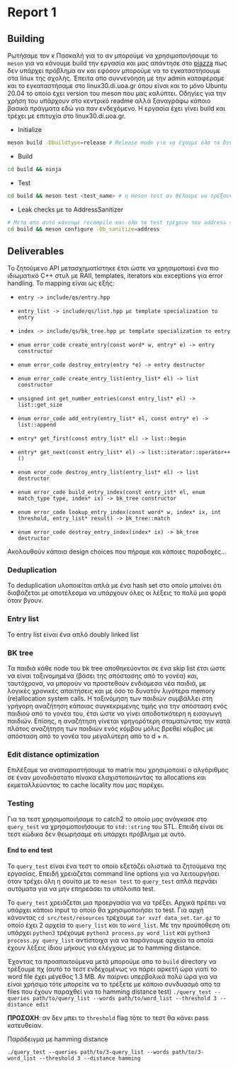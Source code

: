 # Report 1

## Building

Ρωτήσαμε τον κ Πασκαλή για το αν μπορούμε να χρησιμοποιήσουμε το `meson` για να
κάνουμε build την εργασία και μας απάντησε στο [piazza](https://piazza.com/class/kumt6ax3p6734v?cid=11_f1)
πως δεν υπάρχει πρόβλημα αν και εφόσον μπορούμε να το εγκαταστήσουμε στα linux
της σχολής. Έπειτα απο συννενόηση με την admin καταφέραμε και το εγκαταστήσαμε
στο linux30.di.uoa.gr όπου είναι και το μόνο Ubuntu 20.04 το οποίο έχει version
του meson που μας καλύπτει. Οδηγίες για την χρήση του υπάρχουν στο κεντρικό
readme αλλά ξαναγράφω κάποιο βασικά πράγματα εδώ για παν ενδεχόμενο. Η εργασία
έχει γίνει build και τρέχει με επιτυχία στο linux30.di.uoa.gr.

- Initialize
```bash
meson build -Dbuildtype=release # Release mode για να έχουμε όλα τα δυνατά optimization
```

- Build
```bash
cd build && ninja
```

- Test
```bash
cd build && meson test <test_name> # η meson test αν θέλουμε να τρέξουν όλα τα test
```

- Leak checks με το AddressSanitizer
```bash
# Μετα απο αυτό κάνουμε recompile και όλα τα test τρέχουν τον address sanitizer
cd build && meson configure -Db_sanitize=address
```

## Deliverables

Το ζητούμενο API μετασχηματίστηκε έτσι ώστε να χρησιμοποιεί ένα πιο ιδιωματικό
C++ στυλ με RAII, templates, iterators και exceptions για error handling. Το mapping είναι
ως εξής:

- `entry -> include/qs/entry.hpp`

- `entry_list -> include/qs/list.hpp με template specialization το entry`

- `index -> include/qs/bk_tree.hpp με template specialization το entry`

- `enum error_code create_entry(const word* w, entry* e) -> entry constructor`

- `enum error_code destroy_entry(entry *e) -> entry destructor`

- `enum error_code create_entry_list(entry_list* el) -> list constructor`

- `unsigned int get_number_entries(const entry_list* el) -> list::get_size`

- `enum error_code add_entry(entry_list* el, const entry* e) -> list::append`

- `entry* get_first(const entry_list* el) -> list::begin`

- `entry* get_next(const entry_list* el) -> list::iterator::operator++()`

- `enum eror_code destroy_entry_list(entry_list* el) -> list destructor`

- `enum error_code build_entry_index(const entry_ist* el, enum match_type type, index* ix) -> bk_tree constructor`

- `enum error_code lookup_entry_index(const word* w, index* ix, int threshold, entry_list* result) -> bk_tree::match`

- `enum error_code destroy_entry_index(index* ix) -> bk_tree destructor`

Ακολουθούν κάποια design choices που πήραμε και κάποιες παραδοχές...

### Deduplication

Το deduplication υλοποιείται απλά με ένα hash set στο οποίο μπαίνει ότι
διαβάζεται με αποτέλεσμα να υπάρχουν όλες οι λέξεις το πολύ μια φορά όταν βγουν.

### Entry list

Το entry list είναι ένα απλό doubly linked list

### BK tree

Τα παιδιά κάθε node του bk tree αποθηκεύονται σε ένα skip list έτσι ώστε να
είναι ταξινομημένα (βάσει της απόστασης από το γονέα) και, ταυτόχρονα, να 
μπορούν να προστεθούν ενδιάμεσα νέα παιδιά, με λογικές χρονικές απαιτήσεις 
και με όσο το δυνατόν λιγότερα memory (re)allocation system calls. Η 
ταξινόμηση των παιδιών συμβάλλει στη γρήγορη αναζήτηση κάποιας συγκεκριμένης
τιμής για την απόσταση ενός παιδιού από το γονέα του, έτσι ώστε να γίνει
αποδοτικότερη η εισαγωγή παιδιών. Επίσης, η αναζήτηση γίνεται γρηγορότερη
σταματώντας την κατά πλάτος αναζήτηση των παιδιών ενός κόμβου μόλις βρεθεί
κόμβος με απόσταση από το γονέα του μεγαλύτερη από το d + n.

### Edit distance optimization

Επιλέξαμε να αναπαραστήσουμε το matrix που χρησιμοποιεί ο αλγόριθμος σε έναν μονοδιάστατο πίνακα ελαχιστοποιώντας τα allocations και 
εκμεταλλεύοντας το cache locality που μας παρέχει.

### Testing

Για τα τεστ χρησιμοποιήσαμε το catch2 το οποίο μας ανάγκασε στο `query_test` να
χρησιμοποιήσουμε το `std::string` του STL. Επειδή είναι σε τεστ κώδικα δεν
θεωρήσαμε οτι υπάρχει πρόβλημα με αυτό.

#### End to end test

Το `query_test` είναι ένα τεστ το οποίο εξετάζει ολιστικά τα ζητούμενα της
εργασίας. Επειδή χρειάζεται command line options για να λειτουργήσει όταν τρέχει
όλη η σουίτα με το `meson test` το `query_test` απλά περνάει αυτόματα για να μην
επηρεάσει τα υπόλοιπα test.

Το `query_test` χρειάζεται μια προεργασία για να τρέξει. Αρχικά πρέπει να
υπάρχει κάποιο input το οποίο θα χρησιμοποιήσει το test. Για αρχή κάνοντας `cd src/test/resources`
τρέχουμε `tar xvzf data_set.tar.gz` το οποίο έχει 2 αρχεία το `query_list` και
το `word_list`. Με την προϋπόθεση οτι υπάρχει `python3` τρέχουμε 
`python3 process.py word_list` και `python3 process.py query_list` αντίστοιχα
για να παράγουμε αρχεία τα οποία έχουν λέξεις ίδιου μήκους για ελέγχους με το 
hamming distance.

Έχοντας τα προαπαιτούμενα μετά μπορούμε απο το `build` directory να τρέξουμε πχ
(αυτό το τεστ ενδεχομένως να πάρει αρκετή ώρα γιατί το word file έχει μέγεθος
1.3 MB. Αν παίρνει υπερβολικά πολύ ώρα για να είναι χρήσιμο τότε μπορείτε να το
τρέξετε με κάποιο συνδυασμό απο τα files που έχουν παραχθεί για το hamming
distance test)
`./query_test --queries path/to/query_list --words path/to/word_list --threshold 3 --distance edit`

**ΠΡΟΣΟΧΗ**: αν δεν μπει το `threshold` flag τότε το τεστ θα κάνει pass
κατευθείαν.

Παράδειγμα με hamming distance

`./query_test --queries path/to/3-query_list --words path/to/3-word_list --threshold 3 --distance hamming`
